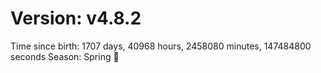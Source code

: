 # Version: v4.8.2
Time since birth: 1707 days, 40968 hours, 2458080 minutes, 147484800 seconds
Season: Spring 🌸
